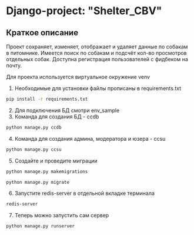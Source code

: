 # Django-project: "Shelter_CBV"

## Краткое описание

Проект сохраняет, изменяет, отображает и удаляет данные по собакам в питомнике.
Имеется поиск по собакам и подсчёт кол-во просмотров отдельных собак.
Доступна регистрация пользователей с фидбеком на почту.

Для проекта используется виртуальное окружение venv

1) Необходимые для установки файлы прописаны в requirements.txt
```bash
pip install -r requirements.txt
```
2) Для подключения БД смотри env_sample
3) Команда для создания БД - ccdb
```bash
python manage.py ccdb
```
4) Команда для создания админа, модератора и юзера - ccsu
```bash
python manage.py ccsu
```
5) Создайте и проведите миграции
```bash
python manage.py makemigrations
```
```bash
python manage.py migrate
```
6) Запустите redis-server в отдельной вкладке терминала
```bash
redis-server
```
7) Теперь можно запустить сам сервер
```bash
python manage.py runserver
```


